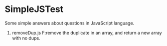 # SimpleJSTest
Some simple answers about questions in JavaScript language.  
1.  removeDup.js F:remove the duplicate in an array, and return a new array with no dups.
